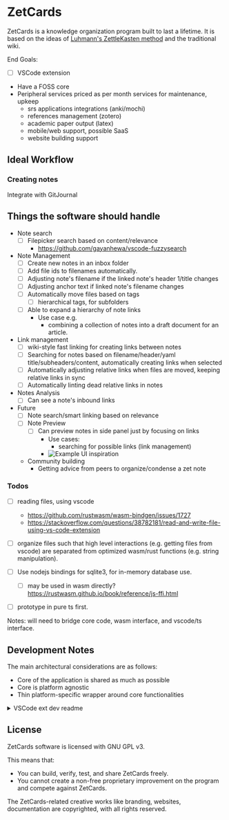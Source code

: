 # ZetCards

ZetCards is a knowledge organization program built to last a lifetime. It is based on the ideas of [Luhmann's ZettleKasten method](https://medium.com/emvi/luhmanns-zettelkasten-a-productivity-tool-that-works-like-your-brain-abe2d53a2948) and the traditional wiki.

End Goals:

- [ ] VSCode extension
- Have a FOSS core
- Peripheral services priced as per month services for maintenance, upkeep
  - srs applications integrations (anki/mochi)
  - references management (zotero)
  - academic paper output (latex)
  - mobile/web support, possible SaaS
  - website building support

## Ideal Workflow

### Creating notes

Integrate with GitJournal

## Things the software should handle

- Note search
  - [ ] Filepicker search based on content/relevance
    - https://github.com/gayanhewa/vscode-fuzzysearch
- Note Management
  - [ ] Create new notes in an inbox folder
  - [ ] Add file ids to filenames automatically.
  - [ ] Adjusting note's filename if the linked note's header 1/title changes
  - [ ] Adjusting anchor text if linked note's filename changes
  - [ ] Automatically move files based on tags
    - [ ] hierarchical tags, for subfolders
  - [ ] Able to expand a hierarchy of note links
    - Use case e.g.
      - combining a collection of notes into a draft document for an article.
- Link management
  - [ ] wiki-style fast linking for creating links between notes
  - [ ] Searching for notes based on filename/header/yaml title/subheaders/content, automatically creating links when selected
  - [ ] Automatically adjusting relative links when files are moved, keeping relative links in sync
  - [ ] Automatically linting dead relative links in notes
- Notes Analysis
  - [ ] Can see a note's inbound links
- Future
  - [ ] Note search/smart linking based on relevance
  - [ ] Note Preview
    - [ ] Can preview notes in side panel just by focusing on links
      - Use cases:
        - searching for possible links (link management)
      - ![Example UI inspiration](/assets/2020/04/08-02-21-1586283681424.png)
  - Community building
    - Getting advice from peers to organize/condense a zet note

### Todos

- [ ] reading files, using vscode

  - https://github.com/rustwasm/wasm-bindgen/issues/1727
  - https://stackoverflow.com/questions/38782181/read-and-write-file-using-vs-code-extension

- [ ] organize files such that high level interactions (e.g. getting files from vscode) are separated from optimized wasm/rust functions (e.g. string manipulation).
- [ ] Use nodejs bindings for sqlite3, for in-memory database use.
  - [ ] may be used in wasm directly? https://rustwasm.github.io/book/reference/js-ffi.html
- [ ] prototype in pure ts first.

Notes: will need to bridge core code, wasm interface, and vscode/ts interface.

## Development Notes

The main architectural considerations are as follows:

- Core of the application is shared as much as possible
- Core is platform agnostic
- Thin platform-specific wrapper around core functionalities

<details>
  <summary>VSCode ext dev readme</summary>
  
# Welcome to your VS Code Extension

## What's in the folder

- This folder contains all of the files necessary for your extension.
- `package.json` - this is the manifest file in which you declare your extension and command.
  - The sample plugin registers a command and defines its title and command name. With this information VS Code can show the command in the command palette. It doesn’t yet need to load the plugin.
- `src/extension.ts` - this is the main file where you will provide the implementation of your command.
  - The file exports one function, `activate`, which is called the very first time your extension is activated (in this case by executing the command). Inside the `activate` function we call `registerCommand`.
  - We pass the function containing the implementation of the command as the second parameter to `registerCommand`.

## Get up and running straight away

- Press `F5` to open a new window with your extension loaded.
- Run your command from the command palette by pressing (`Ctrl+Shift+P` or `Cmd+Shift+P` on Mac) and typing `Hello World`.
- Set breakpoints in your code inside `src/extension.ts` to debug your extension.
- Find output from your extension in the debug console.

## Make changes

- You can relaunch the extension from the debug toolbar after changing code in `src/extension.ts`.
- You can also reload (`Ctrl+R` or `Cmd+R` on Mac) the VS Code window with your extension to load your changes.

## Explore the API

- You can open the full set of our API when you open the file `node_modules/@types/vscode/index.d.ts`.

## Run tests

- Open the debug viewlet (`Ctrl+Shift+D` or `Cmd+Shift+D` on Mac) and from the launch configuration dropdown pick `Extension Tests`.
- Press `F5` to run the tests in a new window with your extension loaded.
- See the output of the test result in the debug console.
- Make changes to `src/test/suite/extension.test.ts` or create new test files inside the `test/suite` folder.
  - The provided test runner will only consider files matching the name pattern `**.test.ts`.
  - You can create folders inside the `test` folder to structure your tests any way you want.

## Go further

- Reduce the extension size and improve the startup time by [bundling your extension](https://code.visualstudio.com/api/working-with-extensions/bundling-extension).
- [Publish your extension](https://code.visualstudio.com/api/working-with-extensions/publishing-extension) on the VSCode extension marketplace.
- Automate builds by setting up [Continuous Integration](https://code.visualstudio.com/api/working-with-extensions/continuous-integration).

</details>

## License

ZetCards software is licensed with GNU GPL v3.

This means that:

- You can build, verify, test, and share ZetCards freely.
- You cannot create a non-free proprietary improvement on the program and compete against ZetCards.

The ZetCards-related creative works like branding, websites, documentation are copyrighted, with all rights reserved.
